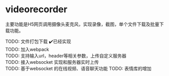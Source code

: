 # videorecorder

主要功能是H5网页调用摄像头麦克风，实现录像，截图，单个文件下载及批量下载功能。

TODO: 文件打包下载  ✔️已经实现<br/>
TODO: 加入webpack<br/>
TODO: 支持输入url，header等相关参数，上传自定义服务器<br/>
TODO: 接入websocket 实现和服务器实时上传<br/>
TODO: 基于websocket 的在线视频、语音聊天功能
TODO: 表情库的增加